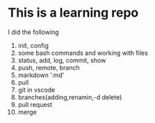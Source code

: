 # This is a learning repo
I did the following 
1. init, config
2. some bash commands and working with files
3. status, add, log, commit, show
4. push, remote, branch
5. markdown '.md'
6. pull
7. git in vscode
8. branches(adding,renamin,-d delete)
9. pull request
10. merge
